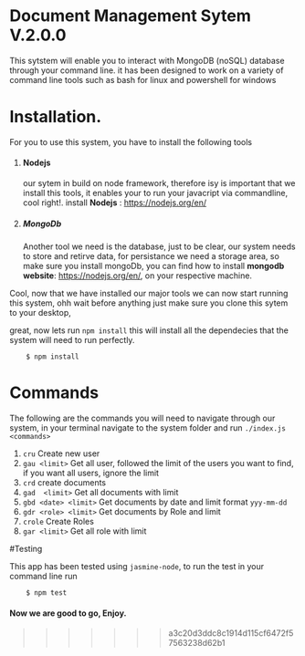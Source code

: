 
# Document Management Sytem V.2.0.0
This sytstem will enable you to interact with MongoDB (noSQL) database through your command line. it has been designed to work on a variety of command line tools such as bash for linux and powershell for windows

# Installation.

For you to use this system, you have to install the  following tools
1. #### Nodejs
    our sytem in build on node framework, therefore isy is important that we install this tools, it enables your to run your javacript via commandline, cool right!. install **Nodejs** : https://nodejs.org/en/

2. ##### MongoDb
    Another tool we need is the database, just to be clear, our system needs to store and retirve data, for persistance we need a storage area, so make sure you install mongoDb, you can find how to install **mongodb website**: https://nodejs.org/en/, on your respective machine.

Cool, now that we have installed our major tools we can now start running this system, ohh wait before anything just make sure you clone this sytem to your desktop,

great, now lets run ` npm install ` this will install all the dependecies that the system will need to run perfectly.
```
    $ npm install
```

# Commands
The following are the  commands you will need to navigate through our system, in your terminal navigate to the system folder and run `./index.js <commands>`

1. `cru` Create new user
2. `gau <limit>` Get all user, followed the limit of the users you want to find, if you want all users, ignore the limit
3. `crd` create documents
4. `gad  <limit>` Get all documents with limit
5. `gbd <date> <limit>` Get documents by date  and limit format `yyy-mm-dd`
6. `gdr <role> <limit>` Get documents by Role and limit
7. `crole` Create Roles
8. `gar <limit>` Get all role with limit

#Testing

This app has been tested using  `jasmine-node`, to run the test in your command line run
```
    $ npm test
```

#### Now we are good to go, Enjoy.
>>>>>>> a3c20d3ddc8c1914d115cf6472f57563238d62b1
